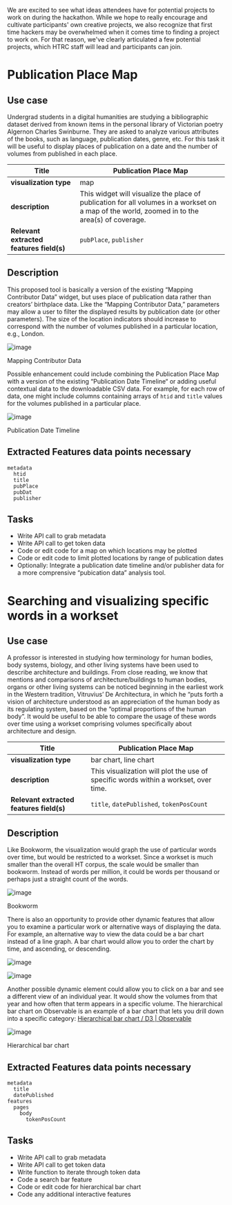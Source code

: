 We are excited to see what ideas attendees have for potential projects to work on during the hackathon. While we hope to really encourage and cultivate participants' own creative projects, we also recognize that first time hackers may be overwhelmed when it comes time to finding a project to work on. For that reason, we've clearly articulated a few potential projects, which HTRC staff will lead and participants can join.


# Publication Place Map
## Use case
Undergrad students in a digital humanities are studying a bibliographic dataset derived from known items in the personal library of Victorian poetry Algernon Charles Swinburne. They are asked to analyze various attributes of the books, such as language, publication dates, genre, etc. For this task it will be useful to display places of publication on a date and the number of volumes from published in each place.

| Title                   | Publication Place Map |
| ----------------------------------       | ---  |
| **visualization type**                       |  map |
| **description**                          |  This widget will visualize the place of publication for all volumes in a workset on a map of the world, zoomed in to the area(s) of coverage.      |
| **Relevant extracted features field(s)** | `pubPlace`, `publisher`|

## Description
This proposed tool is basically a version of the existing “Mapping Contributor Data” widget, but uses place of publication data rather than creators’ birthplace data. Like the “Mapping Contributor Data,” parameters may allow a user to filter the displayed results by publication date (or other parameters). The size of the location indicators should increase to correspond with the number of volumes published in a particular location, e.g., London.


![image](images/mapping_contributor_data.png)

<figcaption style="">Mapping Contributor Data</figcaption>

Possible enhancement could include combining the Publication Place Map with a version of the existing “Publication Date Timeline“ or adding useful contextual data to the downloadable CSV data. For example, for each row of data, one might include columns containing arrays of `htid` and `title` values for the volumes published in a particular place.  

![image](images/publication_date_timeline.png)

<figcaption style="">Publication Date Timeline</figcaption>

## Extracted Features data points necessary
```
metadata
  htid
  title
  pubPlace
  pubDat
  publisher
```

## Tasks
- Write API call to grab metadata
- Write API call to get token data
- Code or edit code for a map on which locations may be plotted
- Code or edit code to limit plotted locations by range of publication dates
- Optionally: Integrate a publication date timeline and/or publisher data for a more comprensive “pubication data” analysis tool.

# Searching and visualizing specific words in a workset 
## Use case
A professor is interested in studying how terminology for human bodies, body systems, biology, and other living systems have been used to describe architecture and buildings. From close reading, we know that mentions and comparisons of architecture/buildings to human bodies, organs or other living systems can be noticed beginning in the earliest work in the Western tradition, Vitruvius’ De Architectura, in which he “puts forth a vision of architecture understood as an appreciation of the human body as its regulating system, based on the “optimal proportions of the human body”. It would be useful to be able to compare the usage of these words over time using a workset comprising volumes specifically about architecture and design.

| Title                   | Publication Place Map |
| ----------------------------------       | ---  |
| **visualization type**                       |  bar chart, line chart |
| **description**                          |  This visualization will plot the use of specific words within a workset, over time.      |
| **Relevant extracted features field(s)** | `title`, `datePublished`, `tokenPosCount`|

## Description
Like Bookworm, the visualization would graph the use of particular words over time, but would be restricted to a workset. Since a workset is much smaller than the overall HT corpus, the scale would be smaller than bookworm. Instead of words per million, it could be words per thousand or perhaps just a straight count of the words.

![image](images/bookworm1.png)

<figcaption style="">Bookworm</figcaption>


There is also an opportunity to provide other dynamic features that allow you to examine a particular work or alternative ways of displaying the data. For example, an alternative way to view the data could be a bar chart instead of a line graph. A bar chart would allow you to order the chart by time, and ascending, or descending.

![image](images/bargraph1.png)

![image](images/bargraph2.png)

Another possible dynamic element could allow you to click on a bar and see a different view of an individual year. It would show the volumes from that year and how often that term appears in a specific volume. The hierarchical bar chart on Observable is an example of a bar chart that lets you drill down into a specific category: [Hierarchical bar chart / D3 | Observable](https://observablehq.com/@d3/hierarchical-bar-chart?intent=fork)

![image](images/bargraph3.png)
<figcaption style="">Hierarchical bar chart</figcaption>

## Extracted Features data points necessary
```
metadata
  title
  datePublished
features
  pages
    body
      tokenPosCount
```

## Tasks
- Write API call to grab metadata
- Write API call to get token data
- Write function to iterate through token data
- Code a search bar feature
- Code or edit code for hierarchical bar chart
- Code any additional interactive features
